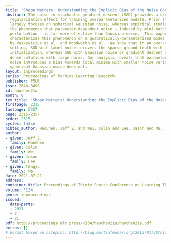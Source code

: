 ```yaml
---
title: 'Shape Matters: Understanding the Implicit Bias of the Noise Covariance'
abstract: The noise in stochastic gradient descent (SGD) provides a crucial implicit
  regularization effect for training overparameterized models. Prior theoretical work
  largely focuses on spherical Gaussian noise, whereas empirical studies demonstrate
  the phenomenon that parameter-dependent noise — induced by mini-batches or label
  perturbation — is far more effective than Gaussian noise.  This paper theoretically
  characterizes this phenomenon on a quadratically-parameterized model introduced
  by Vaskevicius et al. and Woodworth et al.  We show that in an over-parameterized
  setting, SGD with label noise recovers the sparse ground-truth with an arbitrary
  initialization, whereas SGD with Gaussian noise or gradient descent overfits to
  dense solutions with large norms. Our analysis reveals that parameter-dependent
  noise introduces a bias towards local minima with smaller noise variance, whereas
  spherical Gaussian noise does not.
layout: inproceedings
series: Proceedings of Machine Learning Research
publisher: PMLR
issn: 2640-3498
id: haochen21a
month: 0
tex_title: 'Shape Matters: Understanding the Implicit Bias of the Noise Covariance'
firstpage: 2315
lastpage: 2357
page: 2315-2357
order: 2315
cycles: false
bibtex_author: HaoChen, Jeff Z. and Wei, Colin and Lee, Jason and Ma, Tengyu
author:
- given: Jeff Z.
  family: HaoChen
- given: Colin
  family: Wei
- given: Jason
  family: Lee
- given: Tengyu
  family: Ma
date: 2021-07-21
address:
container-title: Proceedings of Thirty Fourth Conference on Learning Theory
volume: '134'
genre: inproceedings
issued:
  date-parts:
  - 2021
  - 7
  - 21
pdf: http://proceedings.mlr.press/v134/haochen21a/haochen21a.pdf
extras: []
# Format based on citeproc: http://blog.martinfenner.org/2013/07/30/citeproc-yaml-for-bibliographies/
---
```


